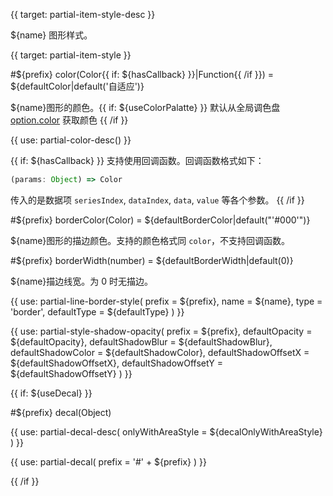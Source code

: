 
{{ target: partial-item-style-desc }}

${name} 图形样式。



{{ target: partial-item-style }}

#${prefix} color(Color{{ if: ${hasCallback} }}|Function{{ /if }}) = ${defaultColor|default('自适应')}

<ExampleUIControlColor />

${name}图形的颜色。{{ if: ${useColorPalatte} }} 默认从全局调色盘 [option.color](~color) 获取颜色 {{ /if }}

{{ use: partial-color-desc() }}

{{ if: ${hasCallback} }}
支持使用回调函数。回调函数格式如下：
```js
(params: Object) => Color
```
传入的是数据项 `seriesIndex`, `dataIndex`, `data`, `value` 等各个参数。
{{ /if }}

#${prefix} borderColor(Color) = ${defaultBorderColor|default("'#000'")}

<ExampleUIControlColor />

${name}图形的描边颜色。支持的颜色格式同 `color`，不支持回调函数。

#${prefix} borderWidth(number) = ${defaultBorderWidth|default(0)}

<ExampleUIControlNumber value="${defaultBorderWidth|default(0)}" min="0" step="0.5" />

${name}描边线宽。为 0 时无描边。

{{ use: partial-line-border-style(
    prefix = ${prefix},
    name = ${name},
    type = 'border',
    defaultType = ${defaultType}
) }}

{{ use: partial-style-shadow-opacity(
    prefix = ${prefix},
    defaultOpacity = ${defaultOpacity},
    defaultShadowBlur = ${defaultShadowBlur},
    defaultShadowColor = ${defaultShadowColor},
    defaultShadowOffsetX = ${defaultShadowOffsetX},
    defaultShadowOffsetY = ${defaultShadowOffsetY}
) }}

{{ if: ${useDecal} }}

#${prefix} decal(Object)

{{ use: partial-decal-desc(
    onlyWithAreaStyle = ${decalOnlyWithAreaStyle}
) }}

{{ use: partial-decal(
    prefix = '#' + ${prefix}
) }}

{{ /if }}
